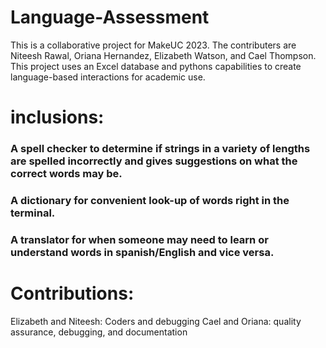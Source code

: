# Language-Assessment
This is a collaborative project for MakeUC 2023. The contributers are Niteesh Rawal, Oriana Hernandez, Elizabeth Watson, and Cael Thompson. This project uses an Excel database and pythons capabilities to create language-based interactions for academic use.

# inclusions:
### A spell checker to determine if strings in a variety of lengths are spelled incorrectly and gives suggestions on what the correct words may be.
### A dictionary for convenient look-up of words right in the terminal.
### A translator for when someone may need to learn or understand words in spanish/English and vice versa.

# Contributions:
 Elizabeth and Niteesh: Coders and debugging
 Cael and Oriana: quality assurance, debugging, and documentation
 
